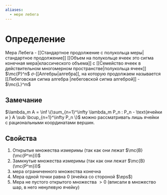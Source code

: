 ```yaml
---
aliases:
  - мере лебега
---
```

# Определение
Мера Лебега - [[Стандартное продолжение с полукольца меры|стандартное продолжение]] [[Объем на полукольце ячеек это сигма конечная мера|классического объема]] с [[Семейство ячеек в действительном многомерном пространстве|полукольца ячеек]] $\mc{P}^n$
$\sigma$-[[Алгебры|алгебра]], на которую продолжаем называется [[Лебеговская сигма алгебра |лебеговской сигма алгеброй]] - $\mc{L}^m$
## Замечание
$\lambda_m A = \inf \{\sum_{n=1}^\infty \lambda_m P_n : P_n - \text{ячейки и } A \sub \bcup_{n=1}^\infty P_n \}$ можно рассматривать лишь ячейки с рациональными координатами вершин.
## Свойства
1. Открытые множества измеримы (так как они лежат $\mc{B}(\mc{P^m}))$ 
2. Замкнутые множества измеримы (так как они лежат $\mc{B}(\mc{P^m}))$ 
3. мера ограниченного множества конечна
4. Мера одной точки равна 0 (ячейка со стороной $\eps$)
5. Мера не пустого открытого множества $>0$ (вписали в множество шар, в него ненулевую ячейку)